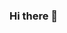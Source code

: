 ### Hi there 👋

<!--
**Shoaib2021/Shoaib2021** is a ✨ _special_ ✨ repository because its `README.md` (this file) appears on your GitHub profile.

Here are some ideas to get you started:

- 🔭 I’m currently working on IOT
- 🌱 I’m currently learning C programming
- 👯 I’m looking to collaborate on Python
- 🤔 I’m looking for help with C
- 💬 Ask me about Any thing you need to know
- 📫 How to reach me: +8801969426245(contact Number)
- 😄 Pronouns: Dear
- ⚡ Fun fact: I have no computer or PC😭😭😭
-->
